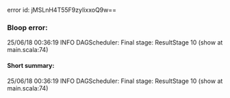 error id: jMSLnH4T55F9zyIixxoQ9w==
### Bloop error:

25/06/18 00:36:19 INFO DAGScheduler: Final stage: ResultStage 10 (show at main.scala:74)
#### Short summary: 

25/06/18 00:36:19 INFO DAGScheduler: Final stage: ResultStage 10 (show at main.scala:74)
